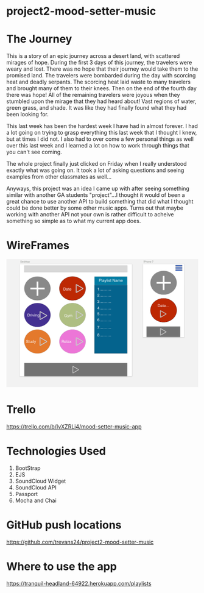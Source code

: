 # project2-mood-setter-music

# The Journey
This is a story of an epic journey across a desert land, with scattered mirages of hope. During the first 3 days of this journey, the travelers were weary and lost. There was no hope that their journey would take them to the promised land. The travelers were bombarded during the day with scorcing heat and deadly serpants. The scorcing heat laid waste to many travelers and brought many of them to their knees. Then on the end of the fourth day there was hope! All of the remaining travelers were joyous when they stumbled upon the mirage that they had heard about! Vast regions of water, green grass, and shade. It was like they had finally found what they had been looking for.

This last week has been the hardest week I have had in almost forever. I had a lot going on trying to grasp everything this last week that I thought I knew, but at times I did not. I also had to over come a few personal things as well over this last week and I learned a lot on how to work through things that you can't see coming. 

The whole project finally just clicked on Friday when I really understood exactly what was going on. It took a lot of asking questions and seeing examples from other classmates as well...

Anyways, this project was an idea I came up with after seeing something similar with another GA students "project"...I thought it would of been a great chance to use another API to build something that did what I thought could be done better by some other music apps. Turns out that maybe working with another API not your own is rather difficult to acheive something so simple as to what my current app does.

# WireFrames
![](images/mood-setter-music.png)

# Trello
https://trello.com/b/IvXZRLi4/mood-setter-music-app

# Technologies Used
1. BootStrap
2. EJS
3. SoundCloud Widget
4. SoundCloud API
5. Passport
6. Mocha and Chai


# GitHub push locations
https://github.com/trevans24/project2-mood-setter-music

# Where to use the app
https://tranquil-headland-64922.herokuapp.com/playlists
